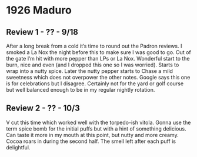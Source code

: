 # 1926 Maduro

## Review 1 - ?? - 9/18

After a long break from a cold it’s time to round out the Padron reviews. I smoked a La Nox the night before this to make sure I was good to go. Out of the gate I’m hit with more pepper than LPs or La Nox. Wonderful start to the burn, nice and even (and I dropped this one so I was worried). Starts to wrap into a nutty spice. Later the nutty pepper starts to Chase a mild sweetness which does not overpower the other notes. Google says this one is for celebrations but I disagree. Certainly not for the yard or golf course but well balanced enough to be in my regular nightly rotation.

## Review 2 - ?? - 10/3

V cut this time which worked well with the torpedo-ish vitola. Gonna use the term spice bomb for the initial puffs but with a hint of something delicious. Can taste it more in my mouth at this point, but nutty and more creamy.  Cocoa roars in during the second half. The smell left after each puff is delightful.